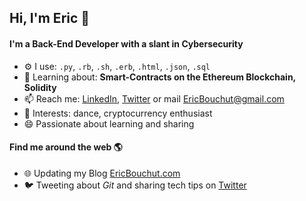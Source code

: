 ## Hi, I'm Eric 👋

<!-- 
    I'm Eric Bouchut, a software engineer with experience in Ruby, Rails, 
    Blockchain, JavaScript and more. I am enthusiastic about solving problems. 
-->

#### I'm a Back-End Developer with a slant in Cybersecurity

- ⚙️  I use: `.py`, `.rb`, `.sh`, `.erb`, `.html`,  `.json`, `.sql`
- 🌱 Learning about: **Smart-Contracts on the Ethereum Blockchain, Solidity**
- 📫 Reach me: [LinkedIn](https://linkedin.com/in/ebouchut), [Twitter](https://twitter.com/ebouchut) or mail <EricBouchut@gmail.com>
- 💙 Interests: dance, cryptocurrency enthusiast
- 😄 Passionate about learning and sharing 

#### Find me around the web 🌎

- 🌐 Updating my Blog  [EricBouchut.com](http://EricBouchut.com)
- 🐦 Tweeting about *Git* and sharing tech tips on [Twitter](https://twitter.com/ebouchut/)


<!--
`ebouchut/ebouchut` is a ✨ _special_ ✨ repository because its `README.md` 
  (this file) appears on your GitHub profile.

Here are some ideas to get you started:

- 🔭 I’m currently working on ...
- 🌱 I’m currently learning ...
- 👯 I’m looking to collaborate on ...
- 🤔 I’m looking for help with ...
- 💬 Ask me about ...
- 📫 How to reach me: ...
- 😄 Pronouns: ...
- ⚡ Fun fact: ...

!\[My github stats\](https://github-readme-stats.vercel.app/api?username=ebouchut&show\_icons=true)

-->
